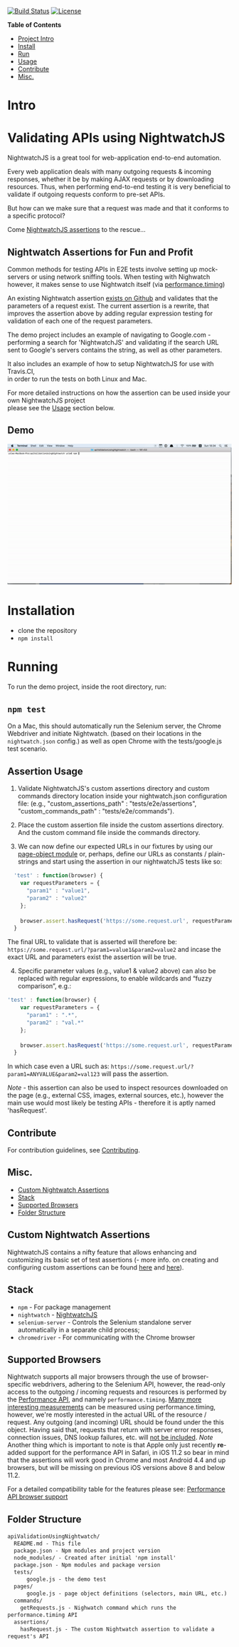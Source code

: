 [![Build Status](https://travis-ci.org/dexmac/api-validation-with-nightwatch.svg?branch=master)](https://travis-ci.org/dexmac/api-validation-with-nightwatch)
[![License](https://img.shields.io/badge/License-Apache%202.0-blue.svg)](https://raw.githubusercontent.com/dexmac/api-validation-with-nightwatch/master/LICENSE)

**Table of Contents**

- [Project Intro](#Intro)
- [Install](#Install)
- [Run](#Run)
- [Usage](#Usage)
- [Contribute](#Contribute)
- [Misc.](#Misc.)

<a name="Intro"></a>

# Intro

# Validating APIs using NightwatchJS

NightwatchJS is a great tool for web-application end-to-end automation.


Every web application deals with many outgoing requests & incoming responses, 
whether it be by making AJAX requests or by downloading resources. 
Thus, when performing end-to-end testing it is very beneficial to validate if outgoing requests conform to pre-set APIs.

But how can we make sure that a request was made and that it conforms to a specific protocol? 

Come [NightwatchJS assertions](#custom-nightwatch-assertions) to the rescue…


## Nightwatch Assertions for Fun and Profit

Common methods for testing APIs in E2E tests involve setting up mock-servers or using network sniffing tools.
When testing with Nighwatch however, it makes sense to use Nightwatch itself (via [performance.timing](#supported-browsers))

An existing Nightwatch assertion [exists on Github](https://github.com/aedile/nightwatch-analytics/blob/master/tests/assertions/hasRequest.js) and validates that the parameters of a request exist. 
The current assertion is a rewrite, that improves the assertion above by adding regular expression testing for validation of each one of the request parameters.

The demo project includes an example of navigating to Google.com - performing a search for 'NightwatchJS' 
and validating if the search URL sent to Google's servers contains the string, as well as other parameters.

It also includes an example of how to setup NightwatchJS for use with Travis.CI,  
in order to run the tests on both Linux and Mac.

For more detailed instructions on how the assertion can be used inside your own NightwatchJS project  
please see the [Usage](#usage) section below.
  
  
## Demo

![preview](apiValidation.gif)

  
  

# Installation
   - clone the repository
   - `npm install`
   
# Running

To run the demo project, inside the root directory, run:
## `npm test`

On a Mac, this should automatically run the Selenium server, the Chrome Webdriver and initiate Nightwatch. 
(based on their locations in the `nightwatch.json` config.) as well as open Chrome with the tests/google.js test scenario.

## Assertion Usage

1. Validate NightwatchJS's custom assertions directory and custom commands directory location inside your nightwatch.json configuration file: (e.g., "custom_assertions_path" : "tests/e2e/assertions", "custom_commands_path" : "tests/e2e/commands").

2. Place the custom assertion file inside the custom assertions directory. And the custom command file inside the commands directory.

3. We can now define our expected URLs in our fixtures by using our [page-object module](https://github.com/nightwatchjs/nightwatch/wiki/Page-Object-API) or, perhaps, define our URLs as constants / plain-strings
and start using the assertion in our nightwatchJS tests like so: 

```javascript
  'test' : function(browser) {
    var requestParameters = {
      "param1" : "value1",
      "param2" : "value2"
    };
  
    browser.assert.hasRequest('https://some.request.url', requestParameters);
  }
```

The final URL to validate that is asserted will therefore be: `https://some.request.url/?param1=value1&param2=value2`
and incase the exact URL and parameters exist the assertion will be true.

4. Specific parameter values (e.g., value1 & value2 above) can also be replaced with regular expressions, 
to enable wildcards and “fuzzy comparison”, e.g.:

```javascript
'test' : function(browser) {
    var requestParameters = {
      "param1" : ".*",
      "param2" : "val.*"
    };
  
    browser.assert.hasRequest('https://some.request.url', requestParameters);
  }
```

In which case even a URL such as: `https://some.request.url/?param1=ANYVALUE&param2=val123` will pass the assertion.

*Note* - this assertion can also be used to inspect resources downloaded on the page (e.g., external CSS, images, external sources, etc.), however the main use would most likely be testing APIs - therefore it is aptly named 'hasRequest'.

<a name="Contribute"></a>

## Contribute
For contribution guidelines, see [Contributing](./CONTRIBUTING.md).

## Misc.
- [Custom Nightwatch Assertions](#custom-nightwatch-assertions)
- [Stack](#stack)
- [Supported Browsers](#supported-browsers)
- [Folder Structure](#folder-structure)

## Custom Nightwatch Assertions

NightwatchJS contains a nifty feature that allows enhancing and customizing its basic set of test assertions 
(- more info. on creating and configuring custom assertions can be found [here](https://tudorbarbu.ninja/custom-assertions-for-nightwatchjs/) 
and [here](https://github.com/nightwatchjs/nightwatch-docs/blob/master/guide/extending-nightwatch/custom-assertions.md)).

## Stack

- `npm` - For package management
- `nightwatch` - [NightwatchJS](http://nightwatchjs.org/)
- `selenium-server` - Controls the Selenium standalone server automatically in a separate child process; 
- `chromedriver` - For communicating with the Chrome browser
    
## Supported Browsers

Nightwatch supports all major browsers through the use of browser-specific webdrivers, adhering to the Selenium API,
however, the read-only access to the outgoing / incoming requests and resources is performed by the [Performance API](https://developer.mozilla.org/en-US/docs/Web/API/Performance),
and namely `performance.timing`. [Many more interesting measurements](http://kaaes.github.io/timing/info.html) can be measured using performance.timing,
however, we're mostly interested in the actual URL of the resource / request. 
Any outgoing (and incoming) URL should be found under the this object.
Having said that, requests that return with server error responses, connection issues, DNS lookup failures, etc. will [not be included]([https://github.com/w3c/resource-timing/issues/12]).
*Note* Another thing which is important to note is that Apple only just recently **re**-added support for the performance API in Safari, in iOS 11.2 so bear in mind that the assertions will work good in Chrome and most Android 4.4 and up browsers, but will be missing on previous iOS versions above 8 and below 11.2.

For a detailed compatibility table for the features please see: [Performance API browser support](https://caniuse.com/#feat=resource-timing)

## Folder Structure

```
apiValidationUsingNightwatch/
  README.md - This file
  package.json - Npm modules and project version
  node_modules/ - Created after initial 'npm install'
  package.json - Npm modules and package version
  tests/ 
      google.js - the demo test
  pages/
      google.js - page object definitions (selectors, main URL, etc.)
  commands/ 
    getRequests.js - Nighwatch command which runs the performance.timing API
  assertions/
    hasRequest.js - The custom Nightwatch assertion to validate a request's API
```
